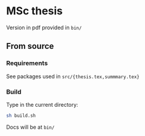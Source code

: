 MSc thesis
========== 

Version in pdf provided in `bin/`

## From source

### Requirements

See packages used in `src/{thesis.tex,summmary.tex}`

### Build

Type in the current directory:

```bash
sh build.sh
```

Docs will be at `bin/`
